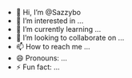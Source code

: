 - 👋 Hi, I’m @Sazzybo
- 👀 I’m interested in ...
- 🌱 I’m currently learning ...
- 💞️ I’m looking to collaborate on ...
- 📫 How to reach me ...
- 😄 Pronouns: ...
- ⚡ Fun fact: ...

<!---
Sazzybo/Sazzybo is a ✨ special ✨ repository because its `README.md` (this file) appears on your GitHub profile.
You can click the Preview link to take a look at your changes.
--->
